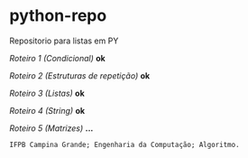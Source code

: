 # python-repo

Repositorio para listas em PY

*Roteiro 1 (Condicional)* **ok**

*Roteiro 2 (Estruturas de repetição)* **ok**

*Roteiro 3 (Listas)* **ok**

*Roteiro 4 (String)* **ok**

*Roteiro 5 (Matrizes)* **...**


`IFPB Campina Grande; Engenharia da Computação; Algoritmo.`
